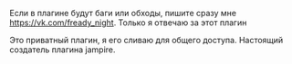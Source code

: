 Если в плагине будут баги или обходы, пишите сразу мне
https://vk.com/fready_night.
Только я отвечаю за этот плагин

Это приватный плагин, я его сливаю для общего доступа. Настоящий создатель плагина jampire.
